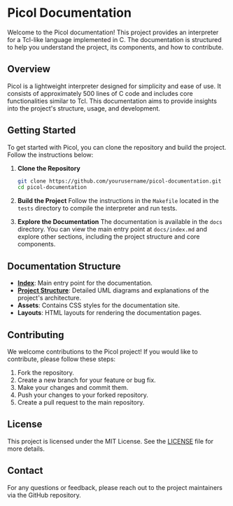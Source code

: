# Picol Documentation

Welcome to the Picol documentation! This project provides an interpreter for a Tcl-like language implemented in C. The documentation is structured to help you understand the project, its components, and how to contribute.

## Overview

Picol is a lightweight interpreter designed for simplicity and ease of use. It consists of approximately 500 lines of C code and includes core functionalities similar to Tcl. This documentation aims to provide insights into the project's structure, usage, and development.

## Getting Started

To get started with Picol, you can clone the repository and build the project. Follow the instructions below:

1. **Clone the Repository**
   ```bash
   git clone https://github.com/yourusername/picol-documentation.git
   cd picol-documentation
   ```

2. **Build the Project**
   Follow the instructions in the `Makefile` located in the `tests` directory to compile the interpreter and run tests.

3. **Explore the Documentation**
   The documentation is available in the `docs` directory. You can view the main entry point at `docs/index.md` and explore other sections, including the project structure and core components.

## Documentation Structure

- **[Index](docs/index.md)**: Main entry point for the documentation.
- **[Project Structure](docs/project_structure.md)**: Detailed UML diagrams and explanations of the project's architecture.
- **Assets**: Contains CSS styles for the documentation site.
- **Layouts**: HTML layouts for rendering the documentation pages.

## Contributing

We welcome contributions to the Picol project! If you would like to contribute, please follow these steps:

1. Fork the repository.
2. Create a new branch for your feature or bug fix.
3. Make your changes and commit them.
4. Push your changes to your forked repository.
5. Create a pull request to the main repository.

## License

This project is licensed under the MIT License. See the [LICENSE](LICENSE) file for more details.

## Contact

For any questions or feedback, please reach out to the project maintainers via the GitHub repository.